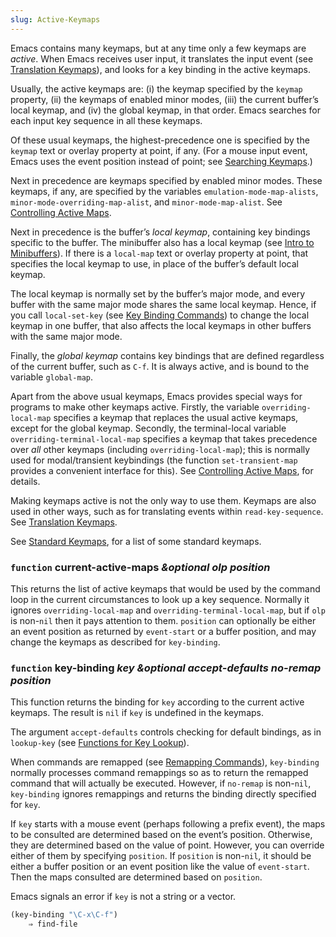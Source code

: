 ```yaml
---
slug: Active-Keymaps
---
```


Emacs contains many keymaps, but at any time only a few keymaps are *active*. When Emacs receives user input, it translates the input event (see [Translation Keymaps](Translation-Keymaps)), and looks for a key binding in the active keymaps.

Usually, the active keymaps are: (i) the keymap specified by the `keymap` property, (ii) the keymaps of enabled minor modes, (iii) the current buffer’s local keymap, and (iv) the global keymap, in that order. Emacs searches for each input key sequence in all these keymaps.

Of these usual keymaps, the highest-precedence one is specified by the `keymap` text or overlay property at point, if any. (For a mouse input event, Emacs uses the event position instead of point; see [Searching Keymaps](Searching-Keymaps).)

Next in precedence are keymaps specified by enabled minor modes. These keymaps, if any, are specified by the variables `emulation-mode-map-alists`, `minor-mode-overriding-map-alist`, and `minor-mode-map-alist`. See [Controlling Active Maps](Controlling-Active-Maps).

Next in precedence is the buffer’s *local keymap*, containing key bindings specific to the buffer. The minibuffer also has a local keymap (see [Intro to Minibuffers](Intro-to-Minibuffers)). If there is a `local-map` text or overlay property at point, that specifies the local keymap to use, in place of the buffer’s default local keymap.

The local keymap is normally set by the buffer’s major mode, and every buffer with the same major mode shares the same local keymap. Hence, if you call `local-set-key` (see [Key Binding Commands](Key-Binding-Commands)) to change the local keymap in one buffer, that also affects the local keymaps in other buffers with the same major mode.

Finally, the *global keymap* contains key bindings that are defined regardless of the current buffer, such as `C-f`. It is always active, and is bound to the variable `global-map`.

Apart from the above usual keymaps, Emacs provides special ways for programs to make other keymaps active. Firstly, the variable `overriding-local-map` specifies a keymap that replaces the usual active keymaps, except for the global keymap. Secondly, the terminal-local variable `overriding-terminal-local-map` specifies a keymap that takes precedence over *all* other keymaps (including `overriding-local-map`); this is normally used for modal/transient keybindings (the function `set-transient-map` provides a convenient interface for this). See [Controlling Active Maps](Controlling-Active-Maps), for details.

Making keymaps active is not the only way to use them. Keymaps are also used in other ways, such as for translating events within `read-key-sequence`. See [Translation Keymaps](Translation-Keymaps).

See [Standard Keymaps](Standard-Keymaps), for a list of some standard keymaps.

### <span className="tag function">`function`</span> **current-active-maps** *\&optional olp position*

This returns the list of active keymaps that would be used by the command loop in the current circumstances to look up a key sequence. Normally it ignores `overriding-local-map` and `overriding-terminal-local-map`, but if `olp` is non-`nil` then it pays attention to them. `position` can optionally be either an event position as returned by `event-start` or a buffer position, and may change the keymaps as described for `key-binding`.

### <span className="tag function">`function`</span> **key-binding** *key \&optional accept-defaults no-remap position*

This function returns the binding for `key` according to the current active keymaps. The result is `nil` if `key` is undefined in the keymaps.

The argument `accept-defaults` controls checking for default bindings, as in `lookup-key` (see [Functions for Key Lookup](Functions-for-Key-Lookup)).

When commands are remapped (see [Remapping Commands](Remapping-Commands)), `key-binding` normally processes command remappings so as to return the remapped command that will actually be executed. However, if `no-remap` is non-`nil`, `key-binding` ignores remappings and returns the binding directly specified for `key`.

If `key` starts with a mouse event (perhaps following a prefix event), the maps to be consulted are determined based on the event’s position. Otherwise, they are determined based on the value of point. However, you can override either of them by specifying `position`. If `position` is non-`nil`, it should be either a buffer position or an event position like the value of `event-start`. Then the maps consulted are determined based on `position`.

Emacs signals an error if `key` is not a string or a vector.

```lisp
(key-binding "\C-x\C-f")
    ⇒ find-file
```

